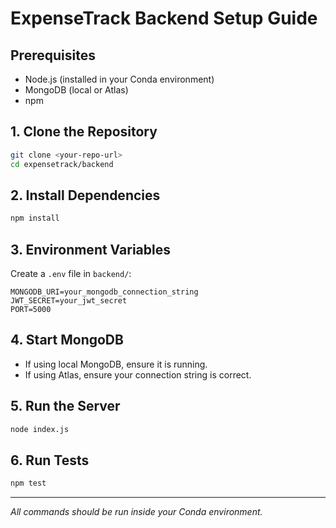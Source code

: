 # ExpenseTrack Backend Setup Guide

## Prerequisites
- Node.js (installed in your Conda environment)
- MongoDB (local or Atlas)
- npm

## 1. Clone the Repository
```sh
git clone <your-repo-url>
cd expensetrack/backend
```

## 2. Install Dependencies
```sh
npm install
```

## 3. Environment Variables
Create a `.env` file in `backend/`:
```
MONGODB_URI=your_mongodb_connection_string
JWT_SECRET=your_jwt_secret
PORT=5000
```

## 4. Start MongoDB
- If using local MongoDB, ensure it is running.
- If using Atlas, ensure your connection string is correct.

## 5. Run the Server
```sh
node index.js
```

## 6. Run Tests
```sh
npm test
```

---
*All commands should be run inside your Conda environment.* 